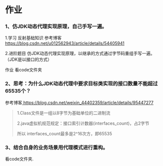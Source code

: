 # 作业

### 1、仿JDK动态代理实现原理，自己手写一遍。

1.学习 反射基础知识 参考博客[ https://blog.csdn.net/u012562943/article/details/54405941 ](https://blog.csdn.net/u012562943/article/details/54405941)



2.进阶题目 仿JDK动态代理实现原理，以继承的方式通过字节码重组手写一遍。（JDK是以接口的方式）

作业 看code文件夹

### 2、思考：为什么JDK动态代理中要求目标类实现的接口数量不能超过65535个？

参考博客[ https://blog.csdn.net/weixin_44402359/article/details/95447277 ]( https://blog.csdn.net/weixin_44402359/article/details/95447277 )

> 1.Class文件是一组以8字节为基础单位的二进制流 
>
> 2.java虚拟机规范规定：接口索引计数器(interfaces_count)，占2字节 
>
> 所以 interfaces_count最多是2^16次方，即65535

### 3、结合自身的业务场景用代理模式进行重构。

看code文件夹.
